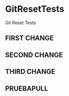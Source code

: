 # GitResetTests
Git Reset Tests


## FIRST CHANGE

## SECOND CHANGE

## THIRD CHANGE

## PRUEBAPULL
